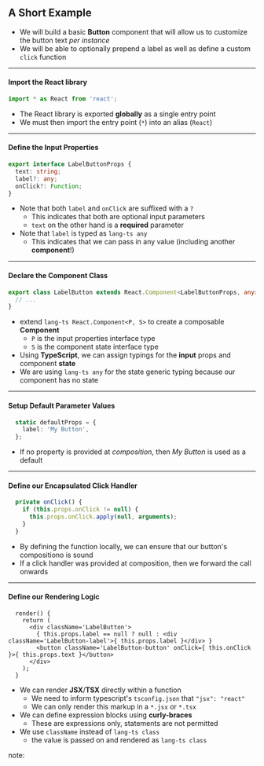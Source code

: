 ##  A Short Example

* We will build a basic **Button** component that will allow us to customize the button text *per instance*
* We will be able to optionally prepend a label as well as define a custom `click` function

---

#### Import the React library

```ts
import * as React from 'react';
```

* The React library is exported **globally** as a single entry point
* We must then import the entry point (`*`) into an alias (`React`)

---

#### Define the Input Properties

```ts
export interface LabelButtonProps {
  text: string;
  label?: any;
  onClick?: Function;
}
```

* Note that both `label` and `onClick` are suffixed with a `?`
    * This indicates that both are optional input parameters
    * `text` on the other hand is a **required** parameter
* Note that `label` is typed as `lang-ts any`
    * This indicates that we can pass in any value (including another **component**!)

---

#### Declare the Component Class

```ts
export class LabelButton extends React.Component<LabelButtonProps, any> {
  // ...
}
```

* extend `lang-ts React.Component<P, S>` to create a composable **Component**
    * `P` is the input properties interface type
    * `S` is the component state interface type
* Using **TypeScript**, we can assign typings for the **input** props and component **state**
* We are using `lang-ts any` for the state generic typing because our component has no state

---

#### Setup Default Parameter Values

```ts
  static defaultProps = {
    label: 'My Button',
  };
```

* If no property is provided at *composition*, then *My Button* is used as a default

---

#### Define our Encapsulated Click Handler

```ts
  private onClick() {
    if (this.props.onClick != null) {
      this.props.onClick.apply(null, arguments);
    }
  }
```

* By defining the function locally, we can ensure that our button's compositiono is sound
* If a click handler was provided at composition, then we forward the call onwards

---

#### Define our Rendering Logic

```
  render() {
    return (
      <div className='LabelButton'>
        { this.props.label == null ? null : <div className='LabelButton-label'>{ this.props.label }</div> }
        <button className='LabelButton-button' onClick={ this.onClick }>{ this.props.text }</button>
      </div>
    );
  }
```

* We can render **JSX**/**TSX** directly within a function
    * We need to inform typescript's `tsconfig.json` that `"jsx": "react"`
    * We can only render this markup in a `*.jsx` or `*.tsx`
* We can define expression blocks using **curly-braces**
    * These are expressions only, statements are not permitted
* We use `className` instead of `lang-ts class`
    * the value is passed on and rendered as `lang-ts class`

note:
    